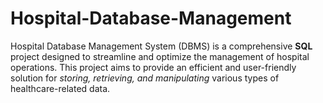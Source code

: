 # Hospital-Database-Management
Hospital Database Management System (DBMS) is a comprehensive **SQL** project designed to streamline and optimize the management of hospital operations. This project aims to provide an efficient and user-friendly solution for *storing, retrieving, and manipulating* various types of healthcare-related data.
